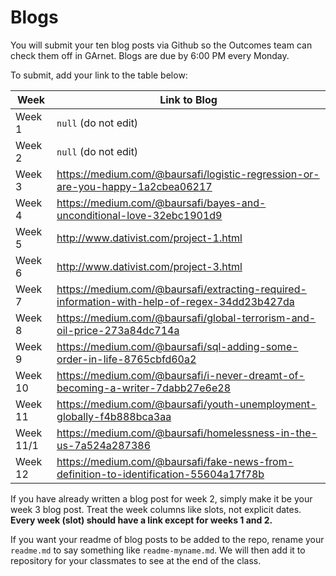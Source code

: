 # Blogs

You will submit your ten blog posts via Github so the Outcomes team can check them off in GArnet. Blogs are due by 6:00 PM every Monday.

To submit, add your link to the table below:

| Week          | Link to Blog 				 	|
| ------------- | ------------------------------|
| Week 1        | `null` (do not edit)			|
| Week 2        | `null` (do not edit)																	|
| Week 3        | https://medium.com/@baursafi/logistic-regression-or-are-you-happy-1a2cbea06217    	|
| Week 4        | https://medium.com/@baursafi/bayes-and-unconditional-love-32ebc1901d9      			|
| Week 5        | http://www.dativist.com/project-1.html    											|
| Week 6        | http://www.dativist.com/project-3.html												|
| Week 7        | https://medium.com/@baursafi/extracting-required-information-with-help-of-regex-34dd23b427da					|	
| Week 8        | https://medium.com/@baursafi/global-terrorism-and-oil-price-273a84dc714a				|
| Week 9        | https://medium.com/@baursafi/sql-adding-some-order-in-life-8765cbfd60a2				|
| Week 10       | https://medium.com/@baursafi/i-never-dreamt-of-becoming-a-writer-7dabb27e6e28			|
| Week 11       | https://medium.com/@baursafi/youth-unemployment-globally-f4b888bca3aa					|
| Week 11/1     | https://medium.com/@baursafi/homelessness-in-the-us-7a524a287386						|
| Week 12       | https://medium.com/@baursafi/fake-news-from-definition-to-identification-55604a17f78b	|

If you have already written a blog post for week 2, simply make it be your week 3 blog post. Treat the week columns like slots, not explicit dates. **Every week (slot) should have a link except for weeks 1 and 2.**

If you want your readme of blog posts to be added to the repo, rename your `readme.md` to say something like `readme-myname.md`. We will then add it to repository for your classmates to see at the end of the class.